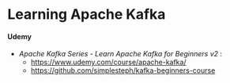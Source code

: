 # Learning Apache Kafka
#### Udemy
- *Apache Kafka Series - Learn Apache Kafka for Beginners v2* :
  - https://www.udemy.com/course/apache-kafka/
  - https://github.com/simplesteph/kafka-beginners-course

